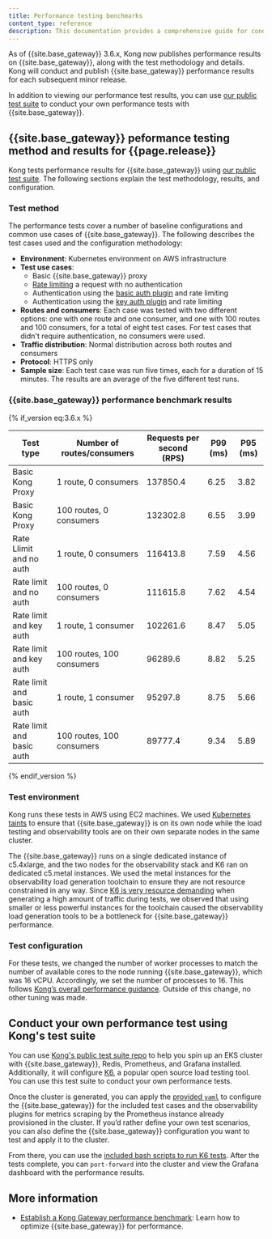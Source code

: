 ```yaml
---
title: Performance testing benchmarks
content_type: reference
description: This documentation provides a comprehensive guide for conducting Kong Gateway performance testing using Kong's test suite, including Kong's own benchmark for the current version.
---
```


As of {{site.base_gateway}} 3.6.x, Kong now publishes performance results on {{site.base_gateway}}, along with the test methodology and details. Kong will conduct and publish {{site.base_gateway}} performance results for each subsequent minor release.

In addition to viewing our performance test results, you can use [our public test suite](https://github.com/Kong/kong-gateway-performance-benchmark/tree/main) to conduct your own performance tests with {{site.base_gateway}}.

## {{site.base_gateway}} peformance testing method and results for {{page.release}}

Kong tests performance results for {{site.base_gateway}} using [our public test suite](https://github.com/Kong/kong-gateway-performance-benchmark/tree/main). The following sections explain the test methodology, results, and configuration.  

### Test method

The performance tests cover a number of baseline configurations and common use cases of {{site.base_gateway}}. The following describes the test cases used and the configuration methodology: 

* **Environment**: Kubernetes environment on AWS infrastructure
* **Test use cases**: 
    * Basic {{site.base_gateway}} proxy
    * [Rate limiting](/hub/kong-inc/rate-limiting/) a request with no authentication
    * Authentication using the [basic auth plugin](/hub/kong-inc/basic-auth/) and rate limiting
    * Authentication using the [key auth plugin](/hub/kong-inc/key-auth/) and rate limiting
* **Routes and consumers**: Each case was tested with two different options: one with one route and one consumer, and one with 100 routes and 100 consumers, for a total of eight test cases. For test cases that didn't require authentication, no consumers were used.
* **Traffic distribution**: Normal distribution across both routes and consumers
* **Protocol**: HTTPS only
* **Sample size**: Each test case was run five times, each for a duration of 15 minutes. The results are an average of the five different test runs.

### {{site.base_gateway}} performance benchmark results

{% if_version eq:3.6.x %}

| Test type               | Number of routes/consumers  | Requests per second (RPS) | P99 (ms) | P95 (ms) |
| ----------------------- | --------------------------- | ------------------------- | -------- | -------- |
| Basic Kong Proxy        | 1 route, 0 consumers       | 137850.4                  | 6.25     | 3.82     |
| Basic Kong Proxy        | 100 routes, 0 consumers    | 132302.8                  | 6.55     | 3.99     |
| Rate Llimit and no auth | 1 route, 0 consumers       | 116413.8                  | 7.59     | 4.56     |
| Rate limit and no auth    | 100 routes, 0 consumers    | 111615.8                  | 7.62     | 4.54     |
| Rate limit and key auth   | 1 route, 1 consumer         | 102261.6                  | 8.47     | 5.05     |
| Rate limit and key auth   | 100 routes, 100 consumers   | 96289.6                   | 8.82     | 5.25     |
| Rate limit and basic auth | 1 route, 1 consumer         | 95297.8                   | 8.75     | 5.66     |
| Rate limit and basic auth | 100 routes, 100 consumers   | 89777.4                   | 9.34     | 5.89     |
{% endif_version %}

### Test environment

Kong runs these tests in AWS using EC2 machines. We used [Kubernetes taints](https://kubernetes.io/docs/concepts/scheduling-eviction/taint-and-toleration/) to ensure that {{site.base_gateway}} is on its own node while the load testing and observability tools are on their own separate nodes in the same cluster.

The {{site.base_gateway}} runs on a single dedicated instance of c5.4xlarge, and the two nodes for the observability stack and K6 ran on dedicated c5.metal instances. We used the metal instances for the observability load generation toolchain to ensure they are not resource constrained in any way. Since [K6 is very resource demanding](https://k6.io/docs/testing-guides/running-large-tests/#hardware-considerations) when generating a high amount of traffic during tests, we observed that using smaller or less powerful instances for the toolchain caused the observability load generation tools to be a bottleneck for {{site.base_gateway}} performance.

### Test configuration

For these tests, we changed the number of worker processes to match the number of available cores to the node running {{site.base_gateway}}, which was 16 vCPU. Accordingly, we set the number of processes to 16. This follows [Kong’s overall performance guidance](/gateway/latest/production/sizing-guidelines/). Outside of this change, no other tuning was made.

## Conduct your own performance test using Kong's test suite

You can use [Kong's public test suite repo](https://github.com/Kong/kong-gateway-performance-benchmark/tree/main) to help you spin up an EKS cluster with {{site.base_gateway}}, Redis, Prometheus, and Grafana installed. Additionally, it will configure [K6](https://k6.io/), a popular open source load testing tool. You can use this test suite to conduct your own performance tests.

Once the cluster is generated, you can apply the [provided `yaml`](https://github.com/Kong/kong-gateway-performance-benchmark/tree/main/deploy-k8s-resources/kong_helm) to configure the {{site.base_gateway}} for the included test cases and the observability plugins for metrics scraping by the Prometheus instance already provisioned in the cluster. If you’d rather define your own test scenarios, you can also define the {{site.base_gateway}} configuration you want to test and apply it to the cluster.

From there, you can use the [included bash scripts to run K6 tests](https://github.com/Kong/kong-gateway-performance-benchmark/tree/main/deploy-k8s-resources/k6_tests). After the tests complete, you can `port-forward` into the cluster and view the Grafana dashboard with the performance results.

## More information
* [Establish a Kong Gateway performance benchmark](/production/performance/benchmark): Learn how to optimize {{site.base_gateway}} for performance.


